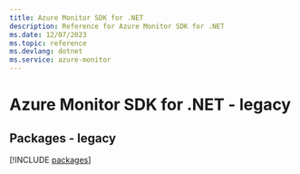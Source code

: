 ```yaml
---
title: Azure Monitor SDK for .NET
description: Reference for Azure Monitor SDK for .NET
ms.date: 12/07/2023
ms.topic: reference
ms.devlang: dotnet
ms.service: azure-monitor
---
```

# Azure Monitor SDK for .NET - legacy
## Packages - legacy
[!INCLUDE [packages](monitor-index.md)]